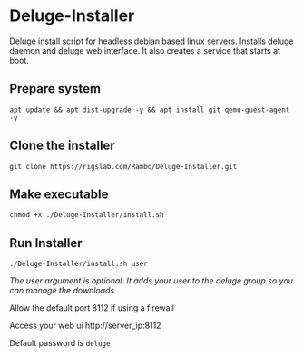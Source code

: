 # Deluge-Installer

Deluge install script for headless debian based linux servers.
Installs deluge daemon and deluge web interface. 
It also creates a service that starts at boot.

## Prepare system

``apt update && apt dist-upgrade -y && apt install git qemu-guest-agent -y``


## Clone the installer

``git clone https://rigslab.com/Rambo/Deluge-Installer.git``


## Make executable

``chmod +x ./Deluge-Installer/install.sh``


## Run Installer

``./Deluge-Installer/install.sh user``

*The user argument is optional. It adds your user to the deluge group so you can manage the downloads.*

Allow the default port 8112 if using a firewall

Access your web ui http://server_ip:8112

Default password is ``deluge``